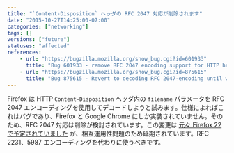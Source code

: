 ```yaml
---
title: "`Content-Disposition` ヘッダの RFC 2047 対応が削除されます"
date: "2015-10-27T14:25:00-07:00"
categories: ["networking"]
tags: []
versions: ["future"]
statuses: "affected"
references:
    - url: "https://bugzilla.mozilla.org/show_bug.cgi?id=601933"
      title: "Bug 601933 - remove RFC 2047 encoding support for HTTP header field parameters"
    - url: "https://bugzilla.mozilla.org/show_bug.cgi?id=875615"
      title: "Bug 875615 - Revert to decoding RFC 2047-encoding until we have telemetry on usage"
---
```

Firefox は HTTP `Content-Disposition` ヘッダ内の `filename` パラメータを RFC 2047 エンコーディングを使用してデコードしようと試みます。仕様によればこれはバグであり、Firefox と Google Chrome にしか実装されていません。そのため、RFC 2047 対応は削除が検討されています。この変更は [元々 Firefox 22 で予定されていました](https://www.fxsitecompat.com/ja/docs/2013/rfc-2047-encoding-support-for-http-header-field-parameters-has-been-removed/) が、相互運用性問題のため延期されています。RFC 2231、5987 エンコーディングを代わりに使うべきです。
